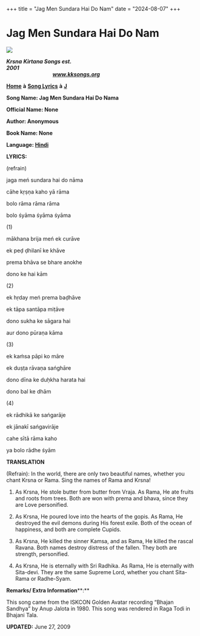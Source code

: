 +++
title = "Jag Men Sundara Hai Do Nam"
date = "2024-08-07"
+++

# Jag Men Sundara Hai Do Nam
**[![](http://kksongs.org/image_files/image002.jpg)](http://kksongs.org/)**

**_Krsna_** **_Kirtana Songs est. 2001_**                                                                                                                                                      **_www.kksongs.org_**

**[Home](http://kksongs.org/)** **à** **[Song Lyrics](http://kksongs.org/lyrics.html)** **à** **[J](http://kksongs.org/songs/song_j.html)**

**Song Name: Jag Men Sundara Hai Do Nama**

**Official Name: None**

**Author: [](http://www.geocities.com/krsna_kirtana/lyricist/suradasa.html)Anonymous**

**Book Name: None**

**Language: [Hindi](http://kksongs.org/language/list/hindi.html)**

**LYRICS:**

(refrain)

jaga meń sundara hai do nāma

cāhe kṛṣṇa kaho yā rāma

bolo rāma rāma rāma

bolo śyāma śyāma śyāma

(1)

mākhana brija meń ek curāve

ek peḍ ḍhilanī ke khāve

prema bhāva se bhare anokhe

dono ke hai kām

(2)

ek hṛday meń prema baḍhāve

ek tāpa santāpa miṭāve

dono sukha ke sāgara hai

aur dono pūraṇa kāma

(3)

ek kaḿsa pāpi ko māre

ek duṣṭa rāvaṇa sańghāre

dono dīna ke duḥkha harata hai

dono bal ke dhām

(4)

ek rādhikā ke sańgarāje

ek jānakī sańgavirāje

cahe sītā rāma kaho

ya bolo rādhe śyām

**TRANSLATION**

(Refrain): In the world, there are only two beautiful names, whether you chant Krsna or Rama. Sing the names of Rama and Krsna!

1) As Krsna, He stole butter from butter from Vraja. As Rama, He ate fruits and roots from trees. Both are won with prema and bhava, since they are Love personified.

2) As Krsna, He poured love into the hearts of the gopis. As Rama, He destroyed the evil demons during His forest exile. Both of the ocean of happiness, and both are complete Cupids.

3) As Krsna, He killed the sinner Kamsa, and as Rama, He killed the rascal Ravana. Both names destroy distress of the fallen. They both are strength, personified.

4) As Krsna, He is eternally with Sri Radhika. As Rama, He is eternally with Sita-devi. They are the same Supreme Lord, whether you chant Sita-Rama or Radhe-Syam.

**Remarks/ Extra Information****:**

This song came from the ISKCON Golden Avatar recording “Bhajan Sandhya” by Anup Jalota in 1980. This song was rendered in Raga Todi in Bhajani Tala.

**UPDATED:** June 27, 2009
